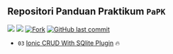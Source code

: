 ## Repositori Panduan Praktikum `PaPK`

<p align="left">
<a href="#"><img src="https://komarev.com/ghpvc/?username=IF4008&color=blueviolet"></a>
<a href="#"><img src="https://img.shields.io/github/repo-size/IF4008/panduan-praktikum?style=flat-square"></a>
<a href="#"><img src="https://img.shields.io/github/forks/IF4008/panduan-praktikum?label=fork&style=social"alt="Fork"></a>
<a href="#"><img alt="GitHub last commit" src="https://img.shields.io/github/last-commit/IF4008/PAPK-T5E"></a>
</p>

- `03` [Ionic CRUD With SQlite Plugin](https://bit.ly/2X35ykO) 🔥

<!-- markdownlint-enable -->
<!-- prettier-ignore-end -->
